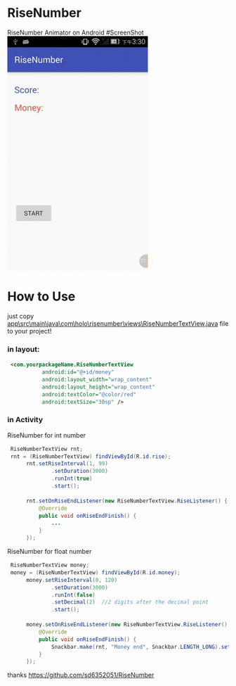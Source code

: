 # RiseNumber
RiseNumber Animator on Android
#ScreenShot
![](ScreenShot/device-2016-01-16-151426.gif)
# How to Use
just copy [app\src\main\java\com\holo\risenumber\views\RiseNumberTextView.java](app/src/main/java/com/holo/risenumber/views/RiseNumberTextView.java)
file to your project!
### in layout:
 ``` xml
  <com.yourpackageName.RiseNumberTextView
            android:id="@+id/money"
            android:layout_width="wrap_content"
            android:layout_height="wrap_content"
            android:textColor="@color/red"
            android:textSize="30sp" />
 ```
### in Activity
  RiseNumber for int number
  ``` java
   RiseNumberTextView rnt;
   rnt = (RiseNumberTextView) findViewById(R.id.rise);
        rnt.setRiseInterval(1, 99)
                .setDuration(3000)
                .runInt(true)
                .start();

        rnt.setOnRiseEndListener(new RiseNumberTextView.RiseListener() {
            @Override
            public void onRiseEndFinish() {
                ...
            }
        });
  ```
   RiseNumber for float number
  ``` java
   RiseNumberTextView money;
   money = (RiseNumberTextView) findViewById(R.id.money);
        money.setRiseInterval(0, 120)
                .setDuration(3000)
                .runInt(false)
                .setDecimal(2)  //2 digits after the decimal point
                .start();

        money.setOnRiseEndListener(new RiseNumberTextView.RiseListener() {
            @Override
            public void onRiseEndFinish() {
                Snackbar.make(rnt, "Money end", Snackbar.LENGTH_LONG).setAction("Action", null).show();
            }
        });
  ```
   
thanks https://github.com/sd6352051/RiseNumber
